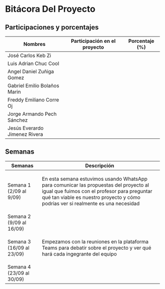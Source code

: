 # Bitácora Del Proyecto

## Participaciones y porcentajes

| Nombres                      | Participación en el proyecto | Porcentaje (%) |
|------------------------------|------------------------------|----------------|
|José Carlos Keb Zi            |                              |                |
|Luis Adrian Chuc Cool         |                              |                |
|Angel Daniel Zuñiga Gomez     |                              |                |
|Gabriel Emilio Bolaños Marin  |                              |                |
|Freddy Emiliano Corre Oj      |                              |                |
|Jorge Armando Pech Sánchez    |                              |                |
|Jesús Everardo Jimenez Rivera |                              |                |

## Semanas
|Semanas                   | Descripción |
|--------------------------|-------------|
| Semana 1 (2/09 al 9/09)  |<p>En esta semana estuvimos usando WhatsApp para comunicar las propuestas del proyecto al igual que fuimos con el profesor para preguntar qué tan viable es nuestro proyecto y cómo podrías ver si realmente es una necesidad<p>|
| Semana 2 (9/09  al 16/09)|<p><p>|
| Semana 3 (16/09 al 23/09)|<p>Empezamos con la reuniones en la plataforma Teams para debatir sobre el proyecto y ver qué hará cada ingegrante del equipo<p>|
| Semana 4 (23/09 al 30/09)|<p><p>|
